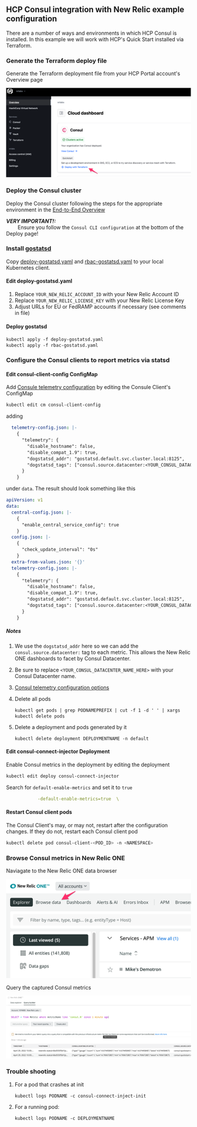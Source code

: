 ## HCP Consul integration with New Relic example configuration

There are a number of ways and environments in which HCP Consul is installed. In this example we will work with HCP's Quick Start installed via Terraform.

### Generate the Terraform deploy file
Generate the Terraform deployment file from your HCP Portal account's Overview page

![Generate the Terraform installation file from your HCP Portal account's Overview page](images/Terraform%201.png)

### Deploy the Consul cluster
Deploy the Consul cluster following the steps for the appropriate environment in the [End-to-End Overview](https://learn.hashicorp.com/tutorials/cloud/consul-end-to-end-overview)

___VERY IMPORTANT!:___  
&nbsp;&nbsp;&nbsp;&nbsp;&nbsp;&nbsp;&nbsp;&nbsp;Ensure you follow the `Consul CLI configuration` at the bottom of the Deploy page!

### Install [gostatsd](https://github.com/atlassian/gostatsd)
Copy [deploy-gostatsd.yaml](deploy-gostatsd.yaml) and [rbac-gostatsd.yaml](rbac-gostatsd.yaml) to your local Kubernetes client.

#### Edit deploy-gostatsd.yaml
1. Replace `YOUR_NEW_RELIC_ACCOUNT_ID` with your New Relic Account ID
2. Replace `YOUR_NEW_RELIC_LICENSE_KEY` with your New Relic License Key
3. Adjust URLs for EU or FedRAMP accounts if necessary (see comments in file)

#### Deploy gostatsd
```shell
kubectl apply -f deploy-gostatsd.yaml 
kubectl apply -f rbac-gostatsd.yaml 
```

### Configure the Consul clients to report metrics via statsd
#### Edit consul-client-config ConfigMap
Add [Consule telemetry configuration](https://www.consul.io/docs/agent/telemetry) by editing the Consule Client's ConfigMap  
```bash
kubectl edit cm consul-client-config
```  
adding
```yaml
  telemetry-config.json: |-
    {   
      "telemetry": {
        "disable_hostname": false,
        "disable_compat_1.9": true,
        "dogstatsd_addr": "gostatsd.default.svc.cluster.local:8125",
        "dogstatsd_tags": ["consul.source.datacenter:<YOUR_CONSUL_DATACENTER_NAME_HERE>"]
      }   
    }   
```
under `data`. The result should look something like this
```yaml
apiVersion: v1
data:
  central-config.json: |-
    {   
      "enable_central_service_config": true
    }   
  config.json: |-
    {   
      "check_update_interval": "0s"
    }   
  extra-from-values.json: '{}'
  telemetry-config.json: |-
    {   
      "telemetry": {
        "disable_hostname": false,
        "disable_compat_1.9": true,
        "dogstatsd_addr": "gostatsd.default.svc.cluster.local:8125",
        "dogstatsd_tags": ["consul.source.datacenter:<YOUR_CONSUL_DATACENTER_NAME_HERE>"]
      }   
    }   
```

##### Notes
1. We use the `dogstatsd_addr` here so we can add the `consul.source.datacenter:` tag to each metric. This allows the New Relic ONE dashboards to facet by Consul Datacenter.
2. Be sure to replace `<YOUR_CONSUL_DATACENTER_NAME_HERE>` with your Consul Datacenter name.
3. [Consul telemetry configuration options](https://www.consul.io/docs/agent/config/config-files#telemetry)
4. Delete all pods

       kubectl get pods | grep PODNAMEPREFIX | cut -f 1 -d ' ' | xargs kubectl delete pods
         
5. Delete a deployment and pods generated by it

       kubectl delete deployment DEPLOYMENTNAME -n default

#### Edit consul-connect-injector Deployment
Enable Consul metrics in the deployment by editing the deployment  
```bash
kubectl edit deploy consul-connect-injector
```
Search for `default-enable-metrics` and set it to `true`  
```yaml
            -default-enable-metrics=true  \
```

#### Restart Consul client pods
The Consul Client's may, or may not, restart after the configuration changes. If they do not, restart each Consul client pod
```bash
kubectl delete pod consul-client-<POD_ID> -n <NAMESPACE>
```

### Browse Consul metrics in New Relic ONE

Naviagate to the New Relic ONE data browser

![Naviagate to the New Relic ONE data browser](images/NR1-Browse-data.png)

Query the captured Consul metrics

![Query the captured Consul metrics](images/Query_builder___New_Relic_Explorer___New_Relic_One.png)

### Trouble shooting
1. For a pod that crashes at init

       kubectl logs PODNAME -c consul-connect-inject-init
2. For a running pod:

       kubectl logs PODNAME -c DEPLOYMENTNAME